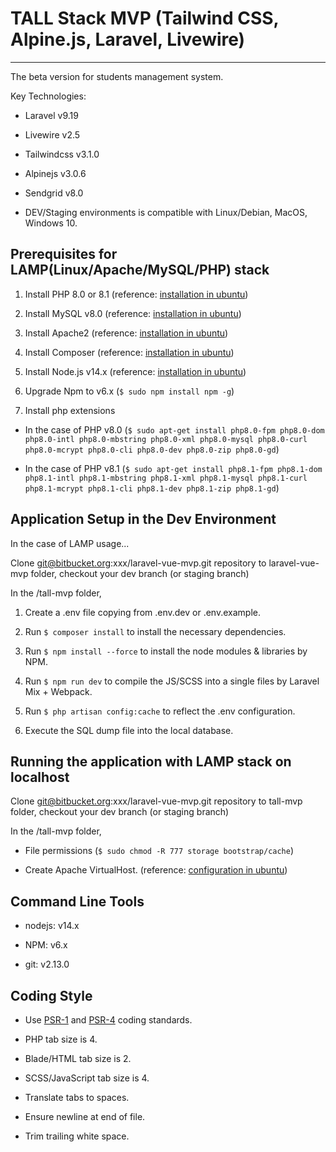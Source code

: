 # TALL Stack MVP (Tailwind CSS, Alpine.js, Laravel, Livewire)
***

The beta version for students management system.

Key Technologies:

- Laravel v9.19

- Livewire v2.5

- Tailwindcss v3.1.0

- Alpinejs v3.0.6

- Sendgrid v8.0

- DEV/Staging environments is compatible with Linux/Debian, MacOS, Windows 10.

## Prerequisites for LAMP(Linux/Apache/MySQL/PHP) stack

1) Install PHP 8.0 or 8.1 (reference: [installation in ubuntu](https://computingforgeeks.com/how-to-install-php-on-ubuntu-2/))

2) Install MySQL v8.0 (reference: [installation in ubuntu](https://computingforgeeks.com/how-to-install-mysql-8-on-ubuntu/))

3) Install Apache2 (reference: [installation in ubuntu](https://www.digitalocean.com/community/tutorials/how-to-install-the-apache-web-server-on-ubuntu-20-04))

4) Install Composer (reference: [installation in ubuntu](https://www.digitalocean.com/community/tutorials/how-to-install-and-use-composer-on-ubuntu-20-04))

5) Install Node.js v14.x (reference: [installation in ubuntu](https://computingforgeeks.com/install-node-js-14-on-ubuntu-debian-linux/))

6) Upgrade Npm to v6.x (`$ sudo npm install npm -g`)

7) Install php extensions

- In the case of PHP v8.0 (`$ sudo apt-get install php8.0-fpm php8.0-dom php8.0-intl php8.0-mbstring php8.0-xml php8.0-mysql php8.0-curl php8.0-mcrypt php8.0-cli php8.0-dev php8.0-zip php8.0-gd`)

- In the case of PHP v8.1 (`$ sudo apt-get install php8.1-fpm php8.1-dom php8.1-intl php8.1-mbstring php8.1-xml php8.1-mysql php8.1-curl php8.1-mcrypt php8.1-cli php8.1-dev php8.1-zip php8.1-gd`)

## Application Setup in the Dev Environment

In the case of LAMP usage...

Clone git@bitbucket.org:xxx/laravel-vue-mvp.git repository to laravel-vue-mvp folder, checkout your dev branch (or staging branch)

In the /tall-mvp folder,

1) Create a .env file copying from .env.dev or .env.example.

2) Run `$ composer install` to install the necessary dependencies.

3) Run `$ npm install --force` to install the node modules & libraries by NPM.

4) Run `$ npm run dev` to compile the JS/SCSS into a single files by Laravel Mix + Webpack.

5) Run `$ php artisan config:cache` to reflect the .env configuration.

6) Execute the SQL dump file into the local database.

## Running the application with LAMP stack on localhost

Clone git@bitbucket.org:xxx/laravel-vue-mvp.git repository to tall-mvp folder, checkout your dev branch (or staging branch)

In the /tall-mvp folder,

- File permissions (`$ sudo chmod -R 777 storage bootstrap/cache`)

- Create Apache VirtualHost. (reference: [configuration in ubuntu](https://tecadmin.net/install-laravel-framework-on-ubuntu/))

## Command Line Tools

- nodejs: v14.x

- NPM: v6.x

- git: v2.13.0

## Coding Style

- Use [PSR-1](https://github.com/php-fig/fig-standards/blob/master/accepted/PSR-1-basic-coding-standard.md) and [PSR-4](http://www.php-fig.org/psr/psr-4/) coding standards.

- PHP tab size is 4.

- Blade/HTML tab size is 2.

- SCSS/JavaScript tab size is 4.

- Translate tabs to spaces.

- Ensure newline at end of file.

- Trim trailing white space.
